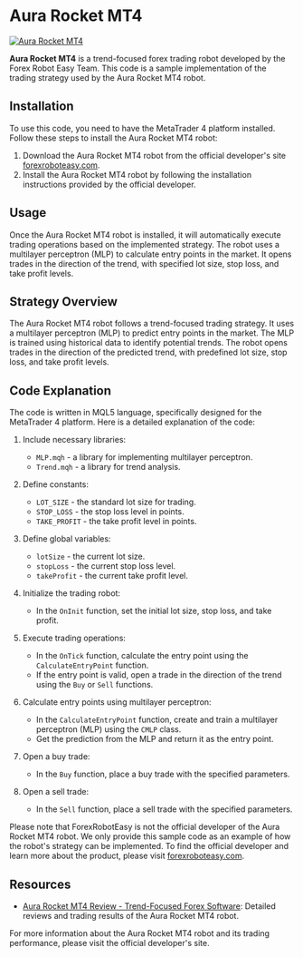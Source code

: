 # Aura Rocket MT4

[![Aura Rocket MT4](https://forexroboteasy.com/wp-content/uploads/2021/09/Aura-Rocket-MT4-Review.jpg)](https://forexroboteasy.com/forex-robot-review/aura-rocket-mt4-review-trend-focused-forex-software/)

**Aura Rocket MT4** is a trend-focused forex trading robot developed by the Forex Robot Easy Team. This code is a sample implementation of the trading strategy used by the Aura Rocket MT4 robot.

## Installation

To use this code, you need to have the MetaTrader 4 platform installed. Follow these steps to install the Aura Rocket MT4 robot:

1. Download the Aura Rocket MT4 robot from the official developer's site [forexroboteasy.com](https://forexroboteasy.com/forex-robot-review/aura-rocket-mt4-review-trend-focused-forex-software/).
2. Install the Aura Rocket MT4 robot by following the installation instructions provided by the official developer.

## Usage

Once the Aura Rocket MT4 robot is installed, it will automatically execute trading operations based on the implemented strategy. The robot uses a multilayer perceptron (MLP) to calculate entry points in the market. It opens trades in the direction of the trend, with specified lot size, stop loss, and take profit levels.

## Strategy Overview

The Aura Rocket MT4 robot follows a trend-focused trading strategy. It uses a multilayer perceptron (MLP) to predict entry points in the market. The MLP is trained using historical data to identify potential trends. The robot opens trades in the direction of the predicted trend, with predefined lot size, stop loss, and take profit levels.

## Code Explanation

The code is written in MQL5 language, specifically designed for the MetaTrader 4 platform. Here is a detailed explanation of the code:

1. Include necessary libraries:
   - `MLP.mqh` - a library for implementing multilayer perceptron.
   - `Trend.mqh` - a library for trend analysis.

2. Define constants:
   - `LOT_SIZE` - the standard lot size for trading.
   - `STOP_LOSS` - the stop loss level in points.
   - `TAKE_PROFIT` - the take profit level in points.

3. Define global variables:
   - `lotSize` - the current lot size.
   - `stopLoss` - the current stop loss level.
   - `takeProfit` - the current take profit level.

4. Initialize the trading robot:
   - In the `OnInit` function, set the initial lot size, stop loss, and take profit.

5. Execute trading operations:
   - In the `OnTick` function, calculate the entry point using the `CalculateEntryPoint` function.
   - If the entry point is valid, open a trade in the direction of the trend using the `Buy` or `Sell` functions.

6. Calculate entry points using multilayer perceptron:
   - In the `CalculateEntryPoint` function, create and train a multilayer perceptron (MLP) using the `CMLP` class.
   - Get the prediction from the MLP and return it as the entry point.

7. Open a buy trade:
   - In the `Buy` function, place a buy trade with the specified parameters.

8. Open a sell trade:
   - In the `Sell` function, place a sell trade with the specified parameters.

Please note that ForexRobotEasy is not the official developer of the Aura Rocket MT4 robot. We only provide this sample code as an example of how the robot's strategy can be implemented. To find the official developer and learn more about the product, please visit [forexroboteasy.com](https://forexroboteasy.com/forex-robot-review/aura-rocket-mt4-review-trend-focused-forex-software/).

## Resources

- [Aura Rocket MT4 Review - Trend-Focused Forex Software](https://forexroboteasy.com/forex-robot-review/aura-rocket-mt4-review-trend-focused-forex-software/): Detailed reviews and trading results of the Aura Rocket MT4 robot.

For more information about the Aura Rocket MT4 robot and its trading performance, please visit the official developer's site.
